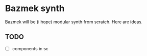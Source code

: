 # Bazmek synth

Bazmek will be (i hope) modular synth from scratch. Here are ideas.

## TODO

- [ ] components in sc


